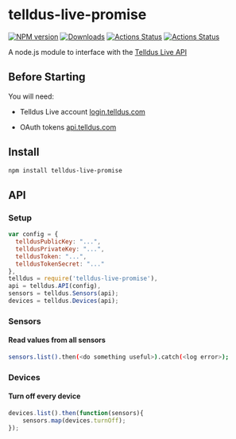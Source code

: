 # telldus-live-promise
[![NPM version][npm-image]][npm-url] [![Downloads][downloads-image]][npm-url] [![Actions Status](https://github.com/ashpool/telldus-live-promise/workflows/Node.js%20Package/badge.svg)](https://github.com/ashpool/telldus-live/actions) [![Actions Status](https://github.com/ashpool/telldus-live/workflows/Node%20CI/badge.svg)](https://github.com/ashpool/telldus-live/actions)


A node.js module to interface with the [Telldus Live API](http://api.telldus.com)

## Before Starting
You will need:

- Telldus Live account [login.telldus.com](https://login.telldus.com)

- OAuth tokens [api.telldus.com](http://api.telldus.com/keys/index)

## Install

```bash
npm install telldus-live-promise
```

## API

### Setup

```Javascript
var config = {
  telldusPublicKey: "...",
  telldusPrivateKey: "...",
  telldusToken: "...",
  telldusTokenSecret: "..."
},
telldus = require('telldus-live-promise'),
api = telldus.API(config),
sensors = telldus.Sensors(api);
devices = telldus.Devices(api);
```

### Sensors

#### Read values from all sensors
```bash
sensors.list().then(<do something useful>).catch(<log error>);
```

### Devices

#### Turn off every device

```Javascript
devices.list().then(function(sensors){
	sensors.map(devices.turnOff);
});
```

[npm-url]: https://npmjs.org/package/telldus-live-promise
[downloads-image]: http://img.shields.io/npm/dm/telldus-live-promise.svg
[npm-image]: http://img.shields.io/npm/v/telldus-live-promise.svg
[travis-url]: https://travis-ci.org/ashpool/telldus-live-promise
[travis-image]: http://img.shields.io/travis/ashpool/telldus-live-promise.svg
